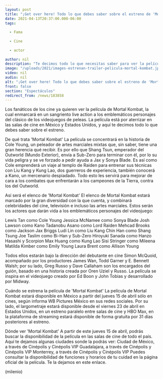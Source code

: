 ```yaml
---
layout: post
title: "¡Get over here! Todo lo que debes saber sobre el estreno de 'Mortal Kombat', la película"
date: 2021-04-13T20:37:00.000-06:00
tags:
  
  - Fama
  
  - Cine
  
  - actor
  
author: nil
description: "Te decimos todo lo que necesitas saber para ver la película del popular videojuego Mortal Kombat en México. "
image: "/uploads/2021/images-estrenan-trailer-pelicula-mortal-kombat.jpg"
video: nil
audio: nil
alt: "¡Get over here! Todo lo que debes saber sobre el estreno de 'Mortal Kombat', la película"
front: false
section: "Espectáculos"
redirect_from: /news/183858
---
```


Los fanáticos de los cine ya quieren ver la película de Mortal Kombat, la cual enmarcará en un sangriento live action a los emblemáticos personajes del clásico de los videojuegos de peleas. La película está por aterrizar en las salas de cine en México y Estados Unidos, y aquí te decimos todo lo que debes saber sobre el estreno. 

De qué trata 'Mortal Kombat' La película se concentrará en la historia de Cole Young, un peleador de artes marciales mixtas que, sin saber, tiene una gran herencia qué recibir. Es por ello que Shang Tsun, emperador del Outworld (Mundo Exterior), envía a Sub-Zero para terminar con él, por lo su vida peligra y se ve forzado a pedir ayuda a Jax y Sonya Blade. Es así como Cole emprenderá un viaje al templo de Raiden para entrenar sus técnicas con Liu Kang y Kung Lao, dos guerreros de experiencia, también conocerá a Kano, un mercenario despiadado. Todo esto les servirá para mejorar de cara a los combates que enfrentarán a los campeones de la Tierra, contra los del Outworld.

Así será el elenco de 'Mortal Kombat' El elenco de Mortal Kombat estará marcado por la gran diversidad con la que cuenta, y combinará celebridades del cine, televisión e incluso las artes marciales. Estos serán los actores que darán vida a los emblemáticos personajes del videojuego: 

Lewis Tan como Cole Young Jessica McNamee como Sonya Blade  Josh Lawson como Kano Tadanobu Asano como Lord Raiden Mehcad Brooks como Jackson Jax Briggs Ludi Lin como Liu Kang Chin Han como Shang Tsung Joe Taslim como Bi-Han y Sub-Zero Hiroyuki Sanada como Hanzo Hasashi y Scorpion Max Huang como Kung Lao Sisi Stringer como Mileena Matilda Kimber como Emily Young Laura Brent como Allison Young 

Todos ellos estarán bajo la dirección del debutante en cine Simon McQuoid, acompañado por los productores James Wan, Todd Garner y E. Bennett Walsh; por su lado, Greg Russo y Dave Callaham son los encargados del guión, basado en una historia creada por Oren Uziel y Russo. La película se inspira en el videojuego creado por Ed Boon y John Tobias y desarrollado por Midway. 

Cuándo se estrena la película de 'Mortal Kombat' La película de Mortal Kombat estará disponible en México a partir del jueves 15 de abril sólo en cines, según informa WB Pictures México en sus redes sociales. Por su lado, el largometraje estará disponible desde el viernes 23 de abril en Estados Unidos, en un estreno paralelo entre salas de cine y HBO Max, en la plataforma de streaming estará disponible de forma gratuita por 31 días posteriores al estreno. 

Dónde ver 'Mortal Kombat' A partir de este jueves 15 de abril, podrás buscar la disponibilidad de la película en las salas de cine de todo el país. Aquí te dejamos algunas ciudades sonde la podrás ver: Ciudad de México, a través de Cinépolis y Cinépolis VIP Guadalajara, a través de Cinépolis y Cinépolis VIP Monterrey, a través de Cinépolis y Cinépolis VIP Puedes consultar la disponibilidad de funciones y horarios de tu cuidad en la página oficial de la película. Te la dejamos en este enlace.  

(milenio)